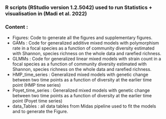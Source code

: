 ### R scripts (RStudio version 1.2.5042) used to run Statistics + visualisation in (Madi et al. 2022)
### Content :
* Figures: Code to generate all the figures and supplementary figures.
* GAMs : Code for generalized additive mixed models with polymorphism rate in a focal species as a function of community diversity estimated with Shannon, species richness on the whole data and rarefied richness.
* GLMMs : Code for generalized linear mixed models with strain count in a focal species as a function of community diversity estimated with Shannon, species richness on the whole data and rarefied richness.
* HMP_time_series : Generalized mixed models with genetic change between two time points as a function of diversity at the earlier time point (HMP time series)
* Poyet_time_series : Generalized mixed models with genetic change between two time points as a function of diversity at the earlier time point (Poyet time series)
* data_Tables : all data tables from Midas pipeline used to fit the models and to generate the Figure.
